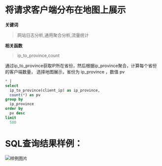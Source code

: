 # 将请求客户端分布在地图上展示
**关键词**
> 网站日志分析,通用聚合分析,流量统计

**相关函数**
> ip_to_province,count

通过ip_to_province获取IP所在省份，然后根据ip_province聚合，计算每个省份的客户端数量，
选择地图展示，省份为 ip_province ，数值 pv 


```SQL
* |
select
  ip_to_province(client_ip) as ip_province,
  count(*) as pv
group by
  ip_province
order by
  pv desc
limit
  500
```

# SQL查询结果样例：

![样例图片](http://slsconsole.oss-cn-hangzhou.aliyuncs.com/sql_sample/1584603541282slb-access-log-slb_layer7_access_center_client_pv_china_distribution.png)